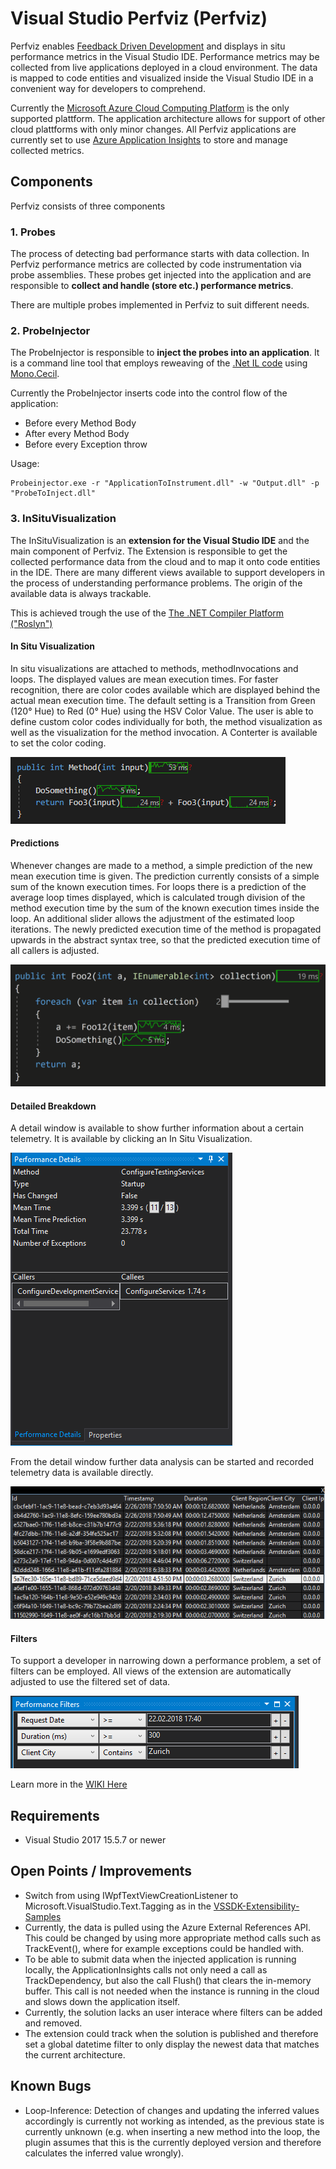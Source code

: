 # Visual Studio Perfviz (Perfviz)

Perfviz enables [Feedback Driven Development](http://cloudwave-fp7.eu/content/feedback-driven-development) and displays in situ performance metrics in the Visual Studio IDE. Performance metrics may be collected from live applications deployed in a cloud environment. The data is mapped to code entities and visualized inside the Visual Studio IDE in a convenient way for developers to comprehend.

Currently the [Microsoft Azure Cloud Computing Platform](https://azure.microsoft.com/) is the only supported plattform. The application architecture allows for support of other cloud plattforms with only minor changes. All Perfviz applications are currently set to use [Azure Application Insights](https://azure.microsoft.com/en-us/services/application-insights/) to store and manage collected metrics.

## Components
Perfviz consists of three components

### 1. Probes
The process of detecting bad performance starts with data collection. In Perfviz performance metrics are collected by code instrumentation via probe assemblies. These probes get injected into the application and are responsible to **collect and handle (store etc.) performance metrics**.

There are multiple probes implemented in Perfviz to suit different needs.

### 2. ProbeInjector
The ProbeInjector is responsible to **inject the probes into an application**. It is a command line tool that employs reweaving of the [.Net IL code](https://en.wikipedia.org/wiki/Common_Intermediate_Language) using [Mono.Cecil](http://www.mono-project.com/docs/tools+libraries/libraries/Mono.Cecil/).

Currently the ProbeInjector inserts code into the control flow of the application:
* Before every Method Body
* After every Method Body
* Before every Exception throw

Usage:

```
Probeinjector.exe -r "ApplicationToInstrument.dll" -w "Output.dll" -p "ProbeToInject.dll"
```


### 3. InSituVisualization
The InSituVisualization is an **extension for the Visual Studio IDE** and the main component of Perfviz. The Extension is responsible to get the collected performance data from the cloud and to map it onto code entities in the IDE. There are many different views available to support developers in the process of understanding performance problems. The origin of the available data is always trackable.

This is achieved trough the use of the [The .NET Compiler Platform ("Roslyn")](https://github.com/dotnet/roslyn)


#### In Situ Visualization
In situ visualizations are attached to methods, methodInvocations and loops. The displayed values are mean execution times. For faster recognition, there are color codes available which are displayed behind the actual mean execution time. The default setting is a Transition from Green (120° Hue) to Red (0° Hue) using the HSV Color Value. The user is able to define custom color codes individually for both, the method visualization as well as the visualization for the method invocation. A Conterter is available to set the color coding.

![In Situ Visualization](https://github.com/sealuzh/visual-studio-perfviz/blob/master/Screenshots/SimpleMethod.PNG)

#### Predictions
Whenever changes are made to a method, a simple prediction of the new mean execution time is given. The prediction currently consists of a simple sum of the known execution times. 
For loops there is a prediction of the average loop times displayed, which is calculated trough division of the method execution time by the sum of the known execution times inside the loop. An additional slider allows the adjustment of the estimated loop iterations. The newly predicted execution time of the method is propagated upwards in the abstract syntax tree, so that the predicted execution time of all callers is adjusted.

![Loop Predictions](https://github.com/sealuzh/visual-studio-perfviz/blob/master/Screenshots/Slider.gif)

#### Detailed Breakdown
A detail window is available to show further information about a certain telemetry. It is available by clicking an In Situ Visualization.

![Details](https://github.com/sealuzh/visual-studio-perfviz/blob/master/Screenshots/PerformanceDetails.PNG)

From the detail window further data analysis can be started and recorded telemetry data is available directly.

![Recorded Telemetry](https://github.com/sealuzh/visual-studio-perfviz/blob/master/Screenshots/RecordedTelemetry.PNG)

#### Filters
To support a developer in narrowing down a performance problem, a set of filters can be employed. All views of the extension are automatically adjusted to use the filtered set of data.

![Filters](https://github.com/sealuzh/visual-studio-perfviz/blob/master/Screenshots/PerformanceFilters.PNG)

Learn more in the [WIKI Here](../../wiki/Home)



## Requirements

* Visual Studio 2017 15.5.7 or newer

## Open Points / Improvements

* Switch from using IWpfTextViewCreationListener to Microsoft.VisualStudio.Text.Tagging as in the [VSSDK-Extensibility-Samples](https://github.com/Microsoft/VSSDK-Extensibility-Samples/tree/master/Intra-text_Adornment)
* Currently, the data is pulled using the Azure External References API. This could be changed by using more appropriate method calls such as TrackEvent(), where for example exceptions could be handled with.
* To be able to submit data when the injected application is running locally, the ApplicationInsights calls not only need a call as TrackDependency, but also the call Flush() that clears the in-memory buffer. This call is not needed when the instance is running in the cloud and slows down the application itself.
* Currently, the solution lacks an user interace where filters can be added and removed.
* The extension could track when the solution is published and therefore set a global datetime filter to only display the newest data that matches the current architecture.

## Known Bugs

* Loop-Inference: Detection of changes and updating the inferred values accordingly is currently not working as intended, as the previous state is currently unknown (e.g. when inserting a new method into the loop, the plugin assumes that this is the currently deployed version and therefore calculates the inferred value wrongly).

